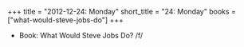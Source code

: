 +++
title = "2012-12-24: Monday"
short_title = "24: Monday"
books = ["what-would-steve-jobs-do"]
+++


* Book: What Would Steve Jobs Do? /f/
